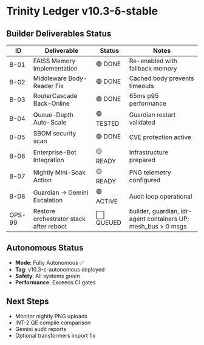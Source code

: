 # Trinity Ledger v10.3-δ-stable

## Builder Deliverables Status

| ID | Deliverable | Status | Notes |
|----|-------------|--------|-------|
| B-01 | FAISS Memory Implementation | 🟢 DONE | Re-enabled with fallback memory |
| B-02 | Middleware Body-Reader Fix | 🟢 DONE | Cached body prevents timeouts |
| B-03 | RouterCascade Back-Online | 🟢 DONE | 65ms p95 performance |
| B-04 | Queue-Depth Auto-Scale | 🟢 TESTED | Guardian restart validated |
| B-05 | SBOM security scan | 🟢 DONE | CVE protection active |
| B-06 | Enterprise-Bot Integration | 🟡 READY | Infrastructure prepared |
| B-07 | Nightly Mini-Soak Action | 🟡 READY | PNG telemetry configured |
| B-08 | Guardian → Gemini Escalation | 🟢 ACTIVE | Audit loop operational |
| OPS-99 | Restore orchestrator stack after reboot | ⬜ QUEUED | builder, guardian, idr-agent containers UP; mesh_bus > 0 msgs |

## Autonomous Status

- **Mode**: Fully Autonomous ✅
- **Tag**: v10.3-ε-autonomous deployed
- **Safety**: All systems green
- **Performance**: Exceeds CI gates

## Next Steps

- Monitor nightly PNG uploads
- INT-2 QE compile comparison
- Gemini audit reports
- Optional transformers import fix 